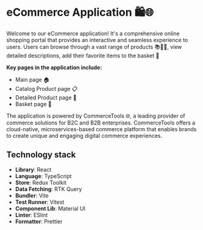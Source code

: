 # eCommerce Application 🛍️🌐

Welcome to our eCommerce application! It's a comprehensive online shopping portal that provides an interactive and seamless experience to users. Users can browse through a vast range of products 📚👗👟, view detailed descriptions, add their favorite items to the basket 🛒

**Key pages in the application include:**

- Main page 🏠
- Catalog Product page 📋
- Detailed Product page 🔎
- Basket page 🛒

The application is powered by CommerceTools 🌐, a leading provider of commerce solutions for B2C and B2B enterprises. CommerceTools offers a cloud-native, microservices-based commerce platform that enables brands to create unique and engaging digital commerce experiences.

## Technology stack

- **Library**: React
- **Language**: TypeScript
- **Store**: Redux Toolkit
- **Data Fetching**: RTK Query
- **Bundler**: Vite
- **Test Runner**: Vitest
- **Component Lib**: Material UI
- **Linter**: ESlint
- **Formatter**: Prettier
